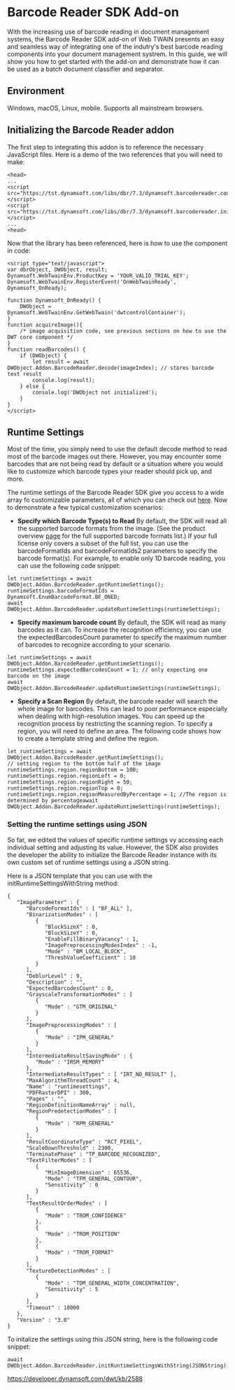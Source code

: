 # Barcode Reader SDK Add-on

With the increasing use of barcode reading in document management systems, the Barcode Reader SDK add-on of Web TWAIN presents an easy and seamless way of integrating one of the indutry's best barcode reading components into your document management systrem.
In this guide, we will show you how to get started with the add-on and demonstrate how it can be used as a batch document classifier and separator.

## Environment
Windows, macOS, Linux, mobile.
Supports all mainstream browsers.

## Initializing the Barcode Reader addon

The first step to integrating this addon is to reference the necessary JavaScript files. Here is a demo of the two references that you will need to make:
```
<head>
...
<script src="https://tst.dynamsoft.com/libs/dbr/7.3/dynamsoft.barcodereader.config.js"> </script>
<script src="https://tst.dynamsoft.com/libs/dbr/7.3/dynamsoft.barcodereader.initiate.js"></script>
...
<head>
```
Now that the library has been referenced, here is how to use the component in code:
```
<script type="text/javascript">
var dbrObject, DWObject, result;
Dynamsoft.WebTwainEnv.ProductKey = 'YOUR_VALID_TRIAL_KEY';
Dynamsoft.WebTwainEnv.RegisterEvent('OnWebTwainReady', Dynamsoft_OnReady);

function Dynamsoft_OnReady() {
    DWObject = Dynamsoft.WebTwainEnv.GetWebTwain('dwtcontrolContainer');
}
function acquireImage(){
    /* image acquisition code, see previous sections on how to use the DWT core component */
}
function readBarcodes() {
    if (DWObject) {
        let result = await DWObject.Addon.BarcodeReader.decode(imageIndex); // stores barcode text result
        console.log(result);
    } else {
        console.log('DWObject not initialized');
    }
}
</script>
```
## Runtime Settings

Most of the time, you simply need to use the default decode method to read most of the barcode images out there. However, you may encounter some barcodes that are not being read by default or a situation where you would like to customize which barcode types your reader should pick up, and more.

The runtime settings of the Barcode Reader SDK give you access to a wide array fo customizable parameters, all of which you can check out [here](https://www.dynamsoft.com/docs/dwt/API/Addon.BarcodeReader.html#getruntimesettings). Now to demonstrate a few typical customization scenarios:

* **Specify which Barcode Type(s) to Read**
By default, the SDK will read all the supported barcode formats from the image. (See the product overview [page](https://www.dynamsoft.com/Products/Dynamic-Barcode-Reader.aspx) for the full supported barcode formats list.)
If your full license only covers a subset of the full list, you can use the barcodeFormatIds and barcodeFormatIds2 parameters to specify the barcode format(s). For example, to enable only 1D barcode reading, you can use the following code snippet:
```
let runtimeSettings = await DWObject.Addon.BarcodeReader.getRuntimeSettings();
runtimeSettings.barcodeFormatIds = Dynamsoft.EnumBarcodeFormat.BF_ONED;
await DWObject.Addon.BarcodeReader.updateRuntimeSettings(runtimeSettings);
```
* **Specify maximum barcode count**
By default, the SDK will read as many barcodes as it can. To increase the recognition efficiency, you can use the expectedBarcodesCount parameter to specify the maximum number of barcodes to recognize according to your scenario.
```
let runtimeSettings = await DWObject.Addon.BarcodeReader.getRuntimeSettings();
runtimeSettings.expectedBarcodesCount = 1; // only expecting one barcode on the image
await DWObject.Addon.BarcodeReader.updateRuntimeSettings(runtimeSettings);
```
* **Specify a Scan Region**
By default, the barcode reader will search the whole image for barcodes. This can lead to poor performance especially when dealing with high-resolution images. You can speed up the recognition process by restricting the scanning region. To specify a region, you will need to define an area. The following code shows how to create a template string and define the region.
```
let runtimeSettings = await DWObject.Addon.BarcodeReader.getRuntimeSettings();
// setting region to the bottom half of the image
runtimeSettings.region.regionBottom = 100;
runtimeSettings.region.regionLeft = 0;
runtimeSettings.region.regionRight = 50;
runtimeSettings.region.regionTop = 0;
runtimeSettings.region.regionMeasuredByPercentage = 1; //The region is determined by percentageawait DWObject.Addon.BarcodeReader.updateRuntimeSettings(runtimeSettings);
```

### Setting the runtime settings using JSON

So far, we edited the values of specific runtime settings vy accessing each individual setting and adjusting its value. However, the SDK also provides the developer the ability to initialize the Barcode Reader instance with its own custom set of runtime settings using a JSON string.

Here is a JSON template that you can use with the initRuntimeSettingsWithString method:
```
{
   "ImageParameter" : {
      "BarcodeFormatIds" : [ "BF_ALL" ],
      "BinarizationModes" : [
         {
            "BlockSizeX" : 0,
            "BlockSizeY" : 0,
            "EnableFillBinaryVacancy" : 1,
            "ImagePreprocessingModesIndex" : -1,
            "Mode" : "BM_LOCAL_BLOCK",
            "ThreshValueCoefficient" : 10
         }
      ],
      "DeblurLevel" : 9,
      "Description" : "",
      "ExpectedBarcodesCount" : 0,
      "GrayscaleTransformationModes" : [
         {
            "Mode" : "GTM_ORIGINAL"
         }
      ],
      "ImagePreprocessingModes" : [
         {
            "Mode" : "IPM_GENERAL"
         }
      ],
      "IntermediateResultSavingMode" : {
         "Mode" : "IRSM_MEMORY"
      },
      "IntermediateResultTypes" : [ "IRT_NO_RESULT" ],
      "MaxAlgorithmThreadCount" : 4,
      "Name" : "runtimesettings",
      "PDFRasterDPI" : 300,
      "Pages" : "",
      "RegionDefinitionNameArray" : null,
      "RegionPredetectionModes" : [
         {
            "Mode" : "RPM_GENERAL"
         }
      ],
      "ResultCoordinateType" : "RCT_PIXEL",
      "ScaleDownThreshold" : 2300,
      "TerminatePhase" : "TP_BARCODE_RECOGNIZED",
      "TextFilterModes" : [
         {
            "MinImageDimension" : 65536,
            "Mode" : "TFM_GENERAL_CONTOUR",
            "Sensitivity" : 0
         }
      ],
      "TextResultOrderModes" : [
         {
            "Mode" : "TROM_CONFIDENCE"
         },
         {
            "Mode" : "TROM_POSITION"
         },
         {
            "Mode" : "TROM_FORMAT"
         }
      ],
      "TextureDetectionModes" : [
         {
            "Mode" : "TDM_GENERAL_WIDTH_CONCENTRATION",
            "Sensitivity" : 5
         }
      ],
      "Timeout" : 10000
   },
   "Version" : "3.0"
}
```

To initalize the settings using this JSON string, here is the following code snippet:
```
await DWObject.Addon.BarcodeReader.initRuntimeSettingsWithString(JSONString);
```
https://developer.dynamsoft.com/dwt/kb/2588